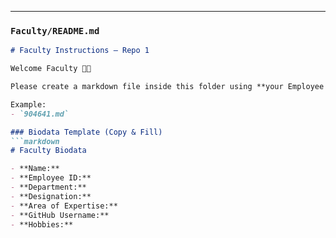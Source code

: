 
---

###  `Faculty/README.md`
```markdown
# Faculty Instructions – Repo 1

Welcome Faculty 👨‍🏫  

Please create a markdown file inside this folder using **your Employee ID** as the filename.  

Example:  
- `904641.md`  

### Biodata Template (Copy & Fill)
```markdown
# Faculty Biodata

- **Name:**  
- **Employee ID:**  
- **Department:**  
- **Designation:**  
- **Area of Expertise:**  
- **GitHub Username:**  
- **Hobbies:**  

